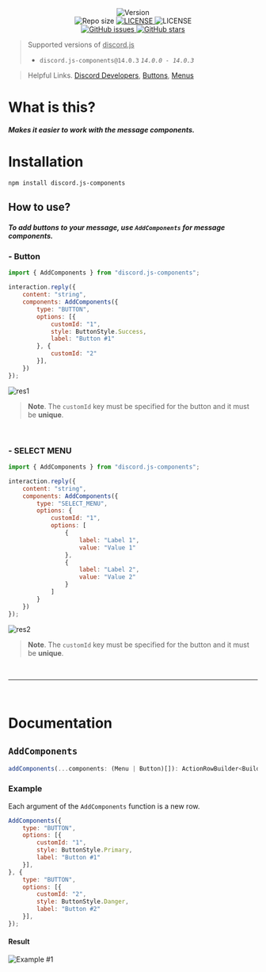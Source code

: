 <div align="center">
    <img alt="Version" src="https://img.shields.io/github/package-json/v/Inadequado4192/discord.js-components?style=for-the-badge&logo=appveyor" />
    <br>
    <img alt="Repo size" src="https://img.shields.io/github/repo-size/Inadequado4192/discord.js-components?style=for-the-badge&logo=appveyor" />
    <a href="https://github.com/Inadequado4192/discord.js-components/blob/main/LICENSE">
    <img alt="LICENSE" src="https://img.shields.io/github/license/Inadequado4192/discord.js-components?style=for-the-badge&logo=appveyor" />
    </a>
    <img alt="LICENSE" src="https://img.shields.io/github/languages/top/Inadequado4192/discord.js-components?style=for-the-badge&logo=appveyor" />
    </a>
    <br>
    <a href="https://github.com/Inadequado4192/discord.js-components/issues">
        <img alt="GitHub issues" src="https://img.shields.io/github/issues/Inadequado4192/discord.js-components?style=for-the-badge&logo=appveyor">
    </a>
    <a href="https://github.com/Inadequado4192/discord.js-components/stargazers">
        <img alt="GitHub stars" src="https://img.shields.io/github/stars/Inadequado4192/discord.js-components?style=for-the-badge&logo=appveyor">
    </a>
</div>

> Supported versions of <u>discord.js</u>
> * `discord.js-components@14.0.3`
> <i>`14.0.0 - 14.0.3`</i>


> Helpful Links.
> [Discord Developers](https://discord.com/developers/docs/interactions/message-components), [Buttons](https://discordjs.guide/interactions/buttons.html#component-collectors), [Menus](https://discordjs.guide/interactions/select-menus.html#component-collectors)

# What is this?

##### Makes it easier to work with the message components.

# Installation

`npm install discord.js-components`

## How to use?

##### To add buttons to your message, use `AddComponents` for message components.
### - Button
```js
import { AddComponents } from "discord.js-components";

interaction.reply({
    content: "string",
    components: AddComponents({
        type: "BUTTON",
        options: [{
            customId: "1",
            style: ButtonStyle.Success,
            label: "Button #1"
        }, {
            customId: "2"
        }],
    })
});
```
![res1](https://cdn.discordapp.com/attachments/543096648046346241/875357571135971328/unknown.png)
> **Note**.
> The `customId` key must be specified for the button and it must be **unique**.

&ensp;
### - SELECT MENU
```js
import { AddComponents } from "discord.js-components";

interaction.reply({
    content: "string",
    components: AddComponents({
        type: "SELECT_MENU",
        options: {
            customId: "1",
            options: [
                {
                    label: "Label 1",
                    value: "Value 1"
                },
                {
                    label: "Label 2",
                    value: "Value 2"
                }
            ]
        }
    })
});
```
![res2](https://cdn.discordapp.com/attachments/543096648046346241/875358038545010708/unknown.png)
> **Note**.
> The `customId` key must be specified for the button and it must be **unique**.

&ensp;

---

&ensp;

# Documentation
## `AddComponents`
```ts
addComponents(...components: (Menu | Button)[]): ActionRowBuilder<Builder>[];
```

### Example
Each argument of the `AddComponents` function is a new row.
```js
AddComponents({
    type: "BUTTON",
    options: [{
        customId: "1",
        style: ButtonStyle.Primary,
        label: "Button #1"
    }],
}, {
    type: "BUTTON",
    options: [{
        customId: "2",
        style: ButtonStyle.Danger,
        label: "Button #2"
    }],
});
```
#### Result
![Example #1](https://cdn.discordapp.com/attachments/543096648046346241/875353189094936576/unknown.png)
